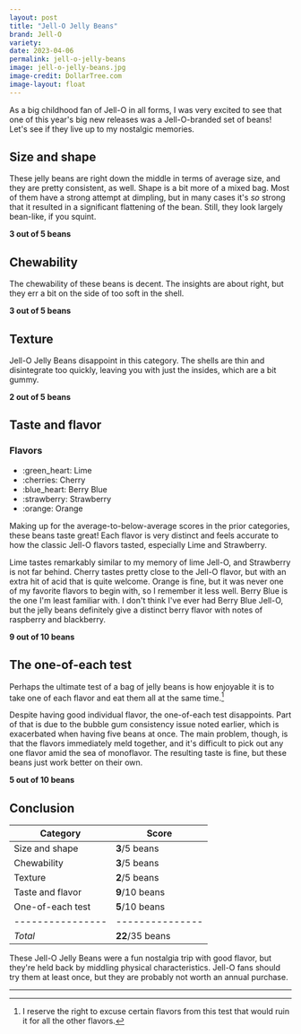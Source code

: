 ```yaml
---
layout: post
title: "Jell-O Jelly Beans"
brand: Jell-O
variety:
date: 2023-04-06
permalink: jell-o-jelly-beans
image: jell-o-jelly-beans.jpg
image-credit: DollarTree.com
image-layout: float
---
```



As a big childhood fan of Jell-O in all forms,
I was very excited to see that one of this year's big new releases
was a Jell-O-branded set of beans!
Let's see if they live up to my nostalgic memories.


## Size and shape

These jelly beans are right down the middle in terms of average size,
and they are pretty consistent, as well.
Shape is a bit more of a mixed bag.
Most of them have a strong attempt at dimpling,
but in many cases it's _so_ strong that it resulted in
a significant flattening of the bean.
Still, they look largely bean-like, if you squint.

**3 out of 5 beans**


## Chewability

The chewability of these beans is decent.
The insights are about right,
but they err a bit on the side of too soft in the shell.

**3 out of 5 beans**


## Texture

Jell-O Jelly Beans disappoint in this category.
The shells are thin and disintegrate too quickly,
leaving you with just the insides, which are a bit gummy.

**2 out of 5 beans**


## Taste and flavor

<div class="inset">
    <h3>Flavors</h3>
    <ul class="emoji-list">
        <li>:green_heart: Lime</li>
        <li>:cherries: Cherry</li>
        <li>:blue_heart: Berry Blue</li>
        <li>:strawberry: Strawberry</li>
        <li>:orange: Orange</li>
    </ul>
</div>

Making up for the average-to-below-average scores in the prior categories,
these beans taste great!
Each flavor is very distinct and feels accurate
to how the classic Jell-O flavors tasted,
especially Lime and Strawberry.

Lime tastes remarkably similar to my memory of lime Jell-O,
and Strawberry is not far behind.
Cherry tastes pretty close to the Jell-O flavor,
but with an extra hit of acid that is quite welcome.
Orange is fine, but it was never one of my favorite flavors to begin with,
so I remember it less well.
Berry Blue is the one I'm least familiar with.
I don't think I've ever had Berry Blue Jell-O,
but the jelly beans definitely give a distinct berry flavor
with notes of raspberry and blackberry.

**9 out of 10 beans**


## The one-of-each test

Perhaps the ultimate test of a bag of jelly beans is how enjoyable it is
to take one of each flavor and eat them all at the same time.[^1]

Despite having good individual flavor, the one-of-each test disappoints.
Part of that is due to the bubble gum consistency issue noted earlier,
which is exacerbated when having five beans at once.
The main problem, though, is that the flavors immediately meld together,
and it's difficult to pick out any one flavor amid the sea of monoflavor.
The resulting taste is fine, but these beans just work better on their own.

**5 out of 10 beans**


## Conclusion

Category         | Score
---------------- | ---------------
Size and shape   | **3**/5 beans
Chewability      | **3**/5 beans
Texture          | **2**/5 beans
Taste and flavor | **9**/10 beans
One-of-each test | **5**/10 beans
---------------- | ---------------
_Total_          | **22**/35 beans

These Jell-O Jelly Beans were a fun nostalgia trip with good flavor,
but they're held back by middling physical characteristics.
Jell-O fans should try them at least once,
but they are probably not worth an annual purchase.


---

[^1]: I reserve the right to excuse certain flavors from this test that would ruin it for all the other flavors.
